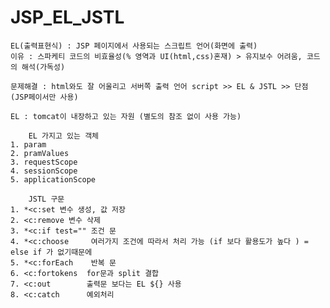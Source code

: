 # JSP_EL_JSTL


	EL(출력표현식) : JSP 페이지에서 사용되는 스크립트 언어(화면에 출력)
	이유 : 스파케티 코드의 비효율성(% 영역과 UI(html,css)혼재) > 유지보수 어려움, 코드의 해석(가독성)
	
	문제해결 : html와도 잘 어울리고 서버쪽 출력 언어 script >> EL & JSTL >> 단점(JSP페이서만 사용)
	
	EL : tomcat이 내장하고 있는 자원 (별도의 참조 없이 사용 가능)
	
		EL 가지고 있는 객체
	1. param
	2. pramValues
	3. requestScope
	4. sessionScope
	5. applicationScope

		JSTL 구문
	1. *<c:set 변수 생성, 값 저장
	2. <c:remove 변수 삭제
	3. *<c:if test="" 조건 문
	4. *<c:choose     여러가지 조건에 따라서 처리 가능 (if 보다 활용도가 높다 ) = else if 가 없기때문에
	5. *<c:forEach    반복 문
	6. <c:fortokens  for문과 split 결합
	7. <c:out        출력문 보다는 EL ${} 사용
	8. <c:catch      예외처리
